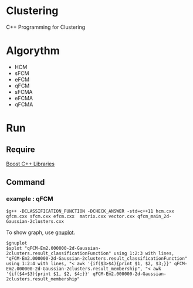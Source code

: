 # Clustering
C++ Programming for Clustering

# Algorythm
 - HCM
 - sFCM
 - eFCM
 - qFCM
 - sFCMA
 - eFCMA
 - qFCMA

# Run
## Require
[Boost C++ Libraries](https://www.boost.org/)

## Command
### example : qFCM
```
$g++ -DCLASSIFICATION_FUNCTION -DCHECK_ANSWER -std=c++11 hcm.cxx qfcm.cxx sfcm.cxx efcm.cxx  matrix.cxx vector.cxx qfcm_main_2d-Gaussian-2clusters.cxx
```
To show graph, use [gnuplot](http://www.gnuplot.info/).
```
$gnuplot
$splot "qFCM-Em2.000000-2d-Gaussian-2clusters.result_classificationFunction" using 1:2:3 with lines, "qFCM-Em2.000000-2d-Gaussian-2clusters.result_classificationFunction" using 1:2:4 with lines, "< awk '{if($3>$4){print $1, $2, $3;}}' qFCM-Em2.000000-2d-Gaussian-2clusters.result_membership", "< awk '{if($4>$3){print $1, $2, $4;}}' qFCM-Em2.000000-2d-Gaussian-2clusters.result_membership"
```
